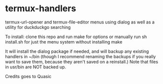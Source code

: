 # termux-handlers
termux-url-opener and termux-file-editor menus using dialog
as well as a utility for duckduckgo searching

To install:
clone this repo and run make for options or manually run sh install.sh for just the menu system without installing make

It will install the dialog package if needed, and will backup any existing handlers in ~/bin (though I recommend renaming the backups if you really want to save them, because they aren't saved on a reinstall.) Note that files in usr/bin are NOT backed up.

Credits goes to Quasic
